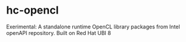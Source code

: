 # hc-opencl
Exerimental: A standalone runtime OpenCL library packages from Intel openAPI repository. Built on Red Hat UBI 8

